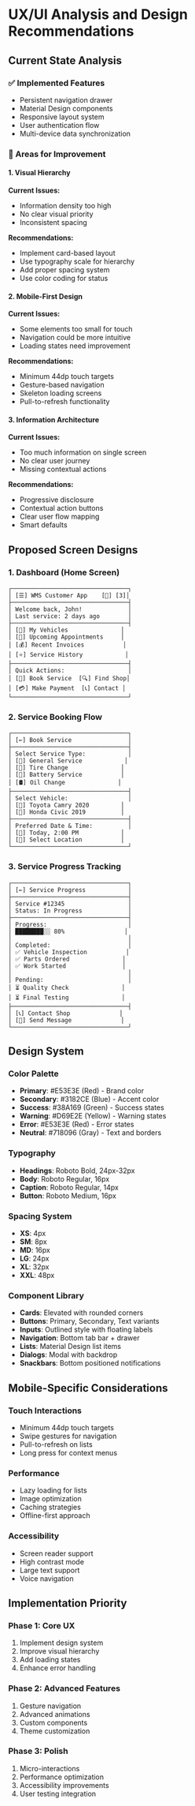 # UX/UI Analysis and Design Recommendations

## Current State Analysis

### ✅ Implemented Features
- Persistent navigation drawer
- Material Design components
- Responsive layout system
- User authentication flow
- Multi-device data synchronization

### 🔄 Areas for Improvement

#### 1. Visual Hierarchy
**Current Issues:**
- Information density too high
- No clear visual priority
- Inconsistent spacing

**Recommendations:**
- Implement card-based layout
- Use typography scale for hierarchy
- Add proper spacing system
- Use color coding for status

#### 2. Mobile-First Design
**Current Issues:**
- Some elements too small for touch
- Navigation could be more intuitive
- Loading states need improvement

**Recommendations:**
- Minimum 44dp touch targets
- Gesture-based navigation
- Skeleton loading screens
- Pull-to-refresh functionality

#### 3. Information Architecture
**Current Issues:**
- Too much information on single screen
- No clear user journey
- Missing contextual actions

**Recommendations:**
- Progressive disclosure
- Contextual action buttons
- Clear user flow mapping
- Smart defaults

## Proposed Screen Designs

### 1. Dashboard (Home Screen)
```
┌─────────────────────────────────┐
│ [☰] WMS Customer App    [🔔] [3]│
├─────────────────────────────────┤
│ Welcome back, John!             │
│ Last service: 2 days ago        │
├─────────────────────────────────┤
│ [🚗] My Vehicles               │
│ [📅] Upcoming Appointments     │
│ [💰] Recent Invoices           │
│ [⭐] Service History            │
├─────────────────────────────────┤
│ Quick Actions:                  │
│ [📱] Book Service  [🔍] Find Shop│
│ [💳] Make Payment  [📞] Contact │
└─────────────────────────────────┘
```

### 2. Service Booking Flow
```
┌─────────────────────────────────┐
│ [←] Book Service                │
├─────────────────────────────────┤
│ Select Service Type:            │
│ [🔧] General Service            │
│ [🛞] Tire Change               │
│ [🔋] Battery Service           │
│ [🛢️] Oil Change               │
├─────────────────────────────────┤
│ Select Vehicle:                 │
│ [🚗] Toyota Camry 2020         │
│ [🚙] Honda Civic 2019          │
├─────────────────────────────────┤
│ Preferred Date & Time:          │
│ [📅] Today, 2:00 PM            │
│ [📍] Select Location           │
└─────────────────────────────────┘
```

### 3. Service Progress Tracking
```
┌─────────────────────────────────┐
│ [←] Service Progress            │
├─────────────────────────────────┤
│ Service #12345                  │
│ Status: In Progress             │
├─────────────────────────────────┤
│ Progress:                       │
│ ████████░░ 80%                 │
│                                 │
│ Completed:                      │
│ ✅ Vehicle Inspection           │
│ ✅ Parts Ordered               │
│ ✅ Work Started                │
│                                 │
│ Pending:                        │
│ ⏳ Quality Check               │
│ ⏳ Final Testing               │
├─────────────────────────────────┤
│ [📞] Contact Shop              │
│ [💬] Send Message              │
└─────────────────────────────────┘
```

## Design System

### Color Palette
- **Primary**: #E53E3E (Red) - Brand color
- **Secondary**: #3182CE (Blue) - Accent color
- **Success**: #38A169 (Green) - Success states
- **Warning**: #D69E2E (Yellow) - Warning states
- **Error**: #E53E3E (Red) - Error states
- **Neutral**: #718096 (Gray) - Text and borders

### Typography
- **Headings**: Roboto Bold, 24px-32px
- **Body**: Roboto Regular, 16px
- **Caption**: Roboto Regular, 14px
- **Button**: Roboto Medium, 16px

### Spacing System
- **XS**: 4px
- **SM**: 8px
- **MD**: 16px
- **LG**: 24px
- **XL**: 32px
- **XXL**: 48px

### Component Library
- **Cards**: Elevated with rounded corners
- **Buttons**: Primary, Secondary, Text variants
- **Inputs**: Outlined style with floating labels
- **Navigation**: Bottom tab bar + drawer
- **Lists**: Material Design list items
- **Dialogs**: Modal with backdrop
- **Snackbars**: Bottom positioned notifications

## Mobile-Specific Considerations

### Touch Interactions
- Minimum 44dp touch targets
- Swipe gestures for navigation
- Pull-to-refresh on lists
- Long press for context menus

### Performance
- Lazy loading for lists
- Image optimization
- Caching strategies
- Offline-first approach

### Accessibility
- Screen reader support
- High contrast mode
- Large text support
- Voice navigation

## Implementation Priority

### Phase 1: Core UX
1. Implement design system
2. Improve visual hierarchy
3. Add loading states
4. Enhance error handling

### Phase 2: Advanced Features
1. Gesture navigation
2. Advanced animations
3. Custom components
4. Theme customization

### Phase 3: Polish
1. Micro-interactions
2. Performance optimization
3. Accessibility improvements
4. User testing integration
